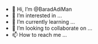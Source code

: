 - 👋 Hi, I’m @BaradAdiMan
- 👀 I’m interested in ...
- 🌱 I’m currently learning ...
- 💞️ I’m looking to collaborate on ...
- 📫 How to reach me ...

<!---
BaradAdiMan/BaradAdiMan is a ✨ special ✨ repository because its `README.md` (this file) appears on your GitHub profile.
You can click the Preview link to take a look at your changes.
--->
